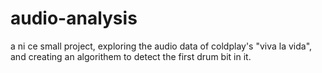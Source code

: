 # audio-analysis

a ni ce small project, exploring the audio data of coldplay's "viva la vida", and creating an algorithem to detect the first drum bit in it.

